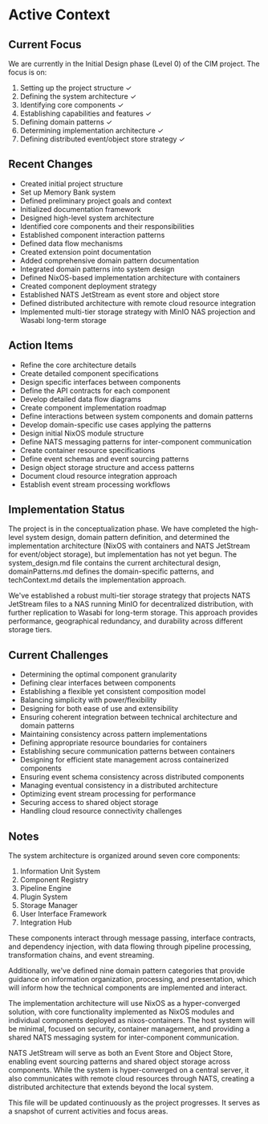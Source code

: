 # Active Context

## Current Focus

We are currently in the Initial Design phase (Level 0) of the CIM project. The focus is on:

1. Setting up the project structure ✓
2. Defining the system architecture ✓
3. Identifying core components ✓
4. Establishing capabilities and features ✓
5. Defining domain patterns ✓
6. Determining implementation architecture ✓
7. Defining distributed event/object store strategy ✓

## Recent Changes

- Created initial project structure
- Set up Memory Bank system
- Defined preliminary project goals and context
- Initialized documentation framework
- Designed high-level system architecture
- Identified core components and their responsibilities
- Established component interaction patterns
- Defined data flow mechanisms
- Created extension point documentation
- Added comprehensive domain pattern documentation
- Integrated domain patterns into system design
- Defined NixOS-based implementation architecture with containers
- Created component deployment strategy
- Established NATS JetStream as event store and object store
- Defined distributed architecture with remote cloud resource integration
- Implemented multi-tier storage strategy with MinIO NAS projection and Wasabi long-term storage

## Action Items

- Refine the core architecture details
- Create detailed component specifications
- Design specific interfaces between components
- Define the API contracts for each component
- Develop detailed data flow diagrams
- Create component implementation roadmap
- Define interactions between system components and domain patterns
- Develop domain-specific use cases applying the patterns
- Design initial NixOS module structure
- Define NATS messaging patterns for inter-component communication
- Create container resource specifications
- Define event schemas and event sourcing patterns
- Design object storage structure and access patterns
- Document cloud resource integration approach
- Establish event stream processing workflows

## Implementation Status

The project is in the conceptualization phase. We have completed the high-level system design, domain pattern definition, and determined the implementation architecture (NixOS with containers and NATS JetStream for event/object storage), but implementation has not yet begun. The system_design.md file contains the current architectural design, domainPatterns.md defines the domain-specific patterns, and techContext.md details the implementation approach.

We've established a robust multi-tier storage strategy that projects NATS JetStream files to a NAS running MinIO for decentralized distribution, with further replication to Wasabi for long-term storage. This approach provides performance, geographical redundancy, and durability across different storage tiers.

## Current Challenges

- Determining the optimal component granularity
- Defining clear interfaces between components
- Establishing a flexible yet consistent composition model
- Balancing simplicity with power/flexibility
- Designing for both ease of use and extensibility
- Ensuring coherent integration between technical architecture and domain patterns
- Maintaining consistency across pattern implementations
- Defining appropriate resource boundaries for containers
- Establishing secure communication patterns between containers
- Designing for efficient state management across containerized components
- Ensuring event schema consistency across distributed components
- Managing eventual consistency in a distributed architecture
- Optimizing event stream processing for performance
- Securing access to shared object storage
- Handling cloud resource connectivity challenges

## Notes

The system architecture is organized around seven core components:
1. Information Unit System
2. Component Registry
3. Pipeline Engine
4. Plugin System
5. Storage Manager
6. User Interface Framework
7. Integration Hub

These components interact through message passing, interface contracts, and dependency injection, with data flowing through pipeline processing, transformation chains, and event streaming.

Additionally, we've defined nine domain pattern categories that provide guidance on information organization, processing, and presentation, which will inform how the technical components are implemented and interact.

The implementation architecture will use NixOS as a hyper-converged solution, with core functionality implemented as NixOS modules and individual components deployed as nixos-containers. The host system will be minimal, focused on security, container management, and providing a shared NATS messaging system for inter-component communication.

NATS JetStream will serve as both an Event Store and Object Store, enabling event sourcing patterns and shared object storage across components. While the system is hyper-converged on a central server, it also communicates with remote cloud resources through NATS, creating a distributed architecture that extends beyond the local system.

This file will be updated continuously as the project progresses. It serves as a snapshot of current activities and focus areas. 